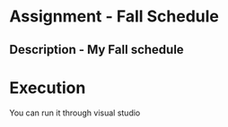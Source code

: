 # Assignment - Fall Schedule 
## Description - My Fall schedule 
# Execution 
You can run it through visual studio 
